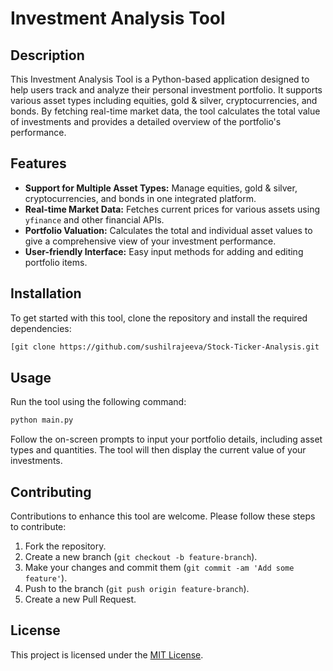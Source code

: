 # Investment Analysis Tool

## Description
This Investment Analysis Tool is a Python-based application designed to help users track and analyze their personal investment portfolio. It supports various asset types including equities, gold & silver, cryptocurrencies, and bonds. By fetching real-time market data, the tool calculates the total value of investments and provides a detailed overview of the portfolio's performance.

## Features
- **Support for Multiple Asset Types:** Manage equities, gold & silver, cryptocurrencies, and bonds in one integrated platform.
- **Real-time Market Data:** Fetches current prices for various assets using `yfinance` and other financial APIs.
- **Portfolio Valuation:** Calculates the total and individual asset values to give a comprehensive view of your investment performance.
- **User-friendly Interface:** Easy input methods for adding and editing portfolio items.

## Installation

To get started with this tool, clone the repository and install the required dependencies:

```bash
[git clone https://github.com/sushilrajeeva/Stock-Ticker-Analysis.git
```

## Usage

Run the tool using the following command:

```bash
python main.py
```


Follow the on-screen prompts to input your portfolio details, including asset types and quantities. The tool will then display the current value of your investments.

## Contributing

Contributions to enhance this tool are welcome. Please follow these steps to contribute:

1. Fork the repository.
2. Create a new branch (`git checkout -b feature-branch`).
3. Make your changes and commit them (`git commit -am 'Add some feature'`).
4. Push to the branch (`git push origin feature-branch`).
5. Create a new Pull Request.

## License

This project is licensed under the [MIT License](LICENSE).

